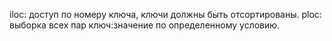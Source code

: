 iloc: доступ по номеру ключа, ключи должны быть отсортированы.
ploc:  выборка всех пар ключ:значение по определенному условию.

